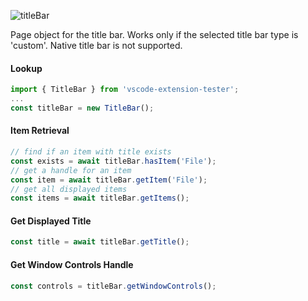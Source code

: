 ![titleBar](https://user-images.githubusercontent.com/4181232/56653724-986a4000-668e-11e9-9d5c-3d1998585f35.png)

Page object for the title bar. Works only if the selected title bar type is 'custom'. Native title bar is not supported.

#### Lookup

```typescript
import { TitleBar } from 'vscode-extension-tester';
...
const titleBar = new TitleBar();
```

#### Item Retrieval

```typescript
// find if an item with title exists
const exists = await titleBar.hasItem('File');
// get a handle for an item
const item = await titleBar.getItem('File');
// get all displayed items
const items = await titleBar.getItems();
```

#### Get Displayed Title

```typescript
const title = await titleBar.getTitle();
```

#### Get Window Controls Handle

```typescript
const controls = titleBar.getWindowControls();
```
